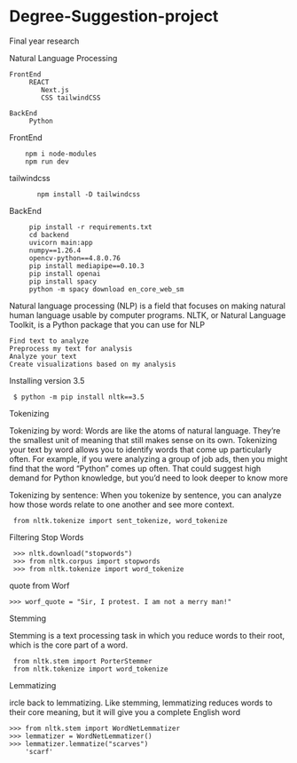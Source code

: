 # Degree-Suggestion-project
Final year research


Natural Language Processing

    FrontEnd 
         REACT 
            Next.js
            CSS tailwindCSS
            
    BackEnd  
         Python

FrontEnd 

        npm i node-modules
        npm run dev

   tailwindcss     
           
           npm install -D tailwindcss


BackEnd

         pip install -r requirements.txt
         cd backend
         uvicorn main:app
         numpy==1.26.4
         opencv-python==4.8.0.76
         pip install mediapipe==0.10.3
         pip install openai
         pip install spacy
         python -m spacy download en_core_web_sm
        

Natural language processing (NLP) is a field that focuses on making natural human language usable by computer programs. NLTK, or Natural Language Toolkit, is a Python package that you can use for NLP

    Find text to analyze
    Preprocess my text for analysis
    Analyze your text
    Create visualizations based on my analysis

Installing version 3.5

     $ python -m pip install nltk==3.5

Tokenizing

Tokenizing by word: Words are like the atoms of natural language. They’re the smallest unit of meaning that still makes sense on its own. Tokenizing your text by word allows you to identify words that come up particularly often. For example, if you were analyzing a group of job ads, then you might find that the word “Python” comes up often. That could suggest high demand for Python knowledge, but you’d need to look deeper to know more

Tokenizing by sentence: When you tokenize by sentence, you can analyze how those words relate to one another and see more context.

     from nltk.tokenize import sent_tokenize, word_tokenize

Filtering Stop Words
   
     >>> nltk.download("stopwords")
     >>> from nltk.corpus import stopwords
     >>> from nltk.tokenize import word_tokenize

  quote from Worf 

    >>> worf_quote = "Sir, I protest. I am not a merry man!"

Stemming

Stemming is a text processing task in which you reduce words to their root, which is the core part of a word. 

     from nltk.stem import PorterStemmer
     from nltk.tokenize import word_tokenize
     
Lemmatizing

ircle back to lemmatizing. Like stemming, lemmatizing reduces words to their core meaning, but it will give you a complete English word 

    >>> from nltk.stem import WordNetLemmatizer
    >>> lemmatizer = WordNetLemmatizer()
    >>> lemmatizer.lemmatize("scarves")
        'scarf'


    
    
    
